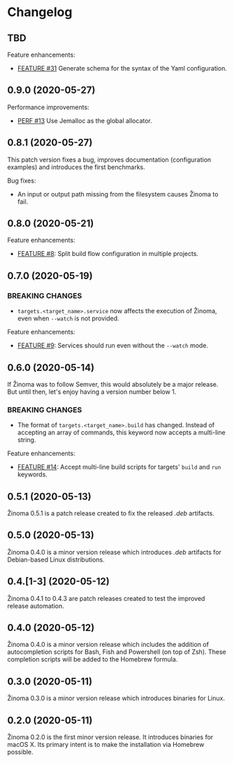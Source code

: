 # Changelog

## TBD

Feature enhancements:

- [FEATURE #31](https://github.com/fbecart/zinoma/issues/31) Generate schema for the syntax of the Yaml configuration.

## 0.9.0 (2020-05-27)

Performance improvements:

- [PERF #13](https://github.com/fbecart/zinoma/issues/13) Use Jemalloc as the global allocator.

## 0.8.1 (2020-05-27)

This patch version fixes a bug, improves documentation (configuration examples) and introduces the first benchmarks.

Bug fixes:

- An input or output path missing from the filesystem causes Žinoma to fail.

## 0.8.0 (2020-05-21)

Feature enhancements:

- [FEATURE #8](https://github.com/fbecart/zinoma/issues/8): Split build flow configuration in multiple projects.

## 0.7.0 (2020-05-19)

### BREAKING CHANGES

- `targets.<target_name>.service` now affects the execution of Žinoma, even when `--watch` is not provided.

Feature enhancements:

- [FEATURE #9](https://github.com/fbecart/zinoma/issues/14): Services should run even without the `--watch` mode.

## 0.6.0 (2020-05-14)

If Žinoma was to follow Semver, this would absolutely be a major release. But until then, let's enjoy having a version number below 1.

### BREAKING CHANGES

- The format of `targets.<target_name>.build` has changed. Instead of accepting an array of commands, this keyword now accepts a multi-line string.

Feature enhancements:

- [FEATURE #14](https://github.com/fbecart/zinoma/issues/14): Accept multi-line build scripts for targets' `build` and `run` keywords.

## 0.5.1 (2020-05-13)

Žinoma 0.5.1 is a patch release created to fix the released _.deb_ artifacts.

## 0.5.0 (2020-05-13)

Žinoma 0.4.0 is a minor version release which introduces _.deb_ artifacts for Debian-based Linux distributions.

## 0.4.\[1-3] (2020-05-12)

Žinoma 0.4.1 to 0.4.3 are patch releases created to test the improved release automation.

## 0.4.0 (2020-05-12)

Žinoma 0.4.0 is a minor version release which includes the addition of autocompletion scripts for Bash, Fish and Powershell (on top of Zsh).
These completion scripts will be added to the Homebrew formula.

## 0.3.0 (2020-05-11)

Žinoma 0.3.0 is a minor version release which introduces binaries for Linux.

## 0.2.0 (2020-05-11)

Žinoma 0.2.0 is the first minor version release. It introduces binaries for macOS X. Its primary intent is to make the installation via Homebrew possible.

